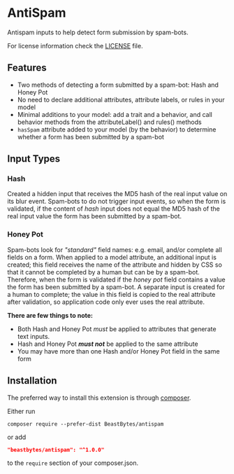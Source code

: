 # AntiSpam
Antispam inputs to help detect form submission by spam-bots.

For license information check the [LICENSE](LICENSE.md) file.

## Features
* Two methods of detecting a form submitted by a spam-bot: Hash and Honey Pot
* No need to declare additional attributes, attribute labels, or rules in your model
* Minimal additions to your model: add a trait and a behavior, and call behavior methods from the attributeLabel() 
  and rules() methods
* `hasSpam` attribute added to your model (by the behavior) to determine whether a form has been submitted by a spam-bot

## Input Types
### Hash
Created a hidden input that receives the MD5 hash of the real input value on its blur event. Spam-bots to do not trigger
input events, so when the form is validated, if the content of _hash_ input does not equal the MD5 hash of the real 
input value the form has been submitted by a spam-bot.

### Honey Pot
Spam-bots look for _"standard"_ field names: e.g. email, and/or complete all fields on a form. When applied to a 
model attribute, an additional input is created; this field receives the name of the attribute and hidden by CSS so 
that it cannot be completed by a human but can be by a spam-bot. Therefore, when the form is validated if the _honey 
pot_ field contains a value the form has been submitted by a spam-bot. A separate input is created for a human to 
complete; the value in this field is copied to the real attribute after validation, so application code only ever uses 
the real attribute.

**There are few things to note:**
* Both Hash and Honey Pot _must_ be applied to attributes that generate text inputs.
* Hash and Honey Pot _**must not**_ be applied to the same attribute
* You may have more than one Hash and/or Honey Pot field in the same form

## Installation
The preferred way to install this extension is through [composer](http://getcomposer.org/download/).

Either run
```
composer require --prefer-dist BeastBytes/antispam
```
or add

```json
"beastbytes/antispam": "^1.0.0"
```
to the `require` section of your composer.json.
